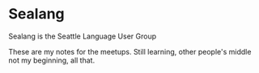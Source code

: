 Sealang
=======
Sealang is the Seattle Language User Group

These are my notes for the meetups. Still learning, other people's middle not my beginning, all that.
